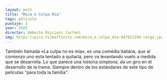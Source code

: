 ```yaml
---
layout: post
title: "Mica è Colpa Mia"
tags: pelicula
puntaje: 3
year: 2025
director: Umberto Riccioni Carteni
img: https://pics.filmaffinity.com/mica_e_colpa_mia-947921194-large.jpg
---
```


También llamada «La culpa no es mía», es una comedia italiana, que al comienzo uno esta tentado a quitarla, pero va levantando vuelo a medida que se desarrolla. Lo que parece una historia simplona, da un giro en el desarrollo de la trama. Siempre dentro de los estándares de este tipo de películas "para toda la familia". 
